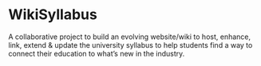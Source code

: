 # WikiSyllabus
A collaborative project to build an evolving website/wiki to host, enhance, link, extend &amp; update the university syllabus to help students find a way to connect their education to what’s new in the industry.
